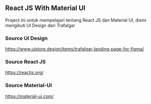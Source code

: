 ## React JS With Material UI
Project ini untuk mempelajari tentang React JS dan Material UI, disini mengikuti UI Design dari Trafalgar






### Source UI Design
https://www.uistore.design/items/trafalgar-landing-page-for-figma/

### Source React JS
https://reactjs.org/

### Source Material-UI
https://material-ui.com/

